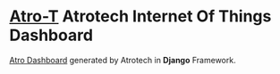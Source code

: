 
# [Atro-T](https://github.com/nimadorostkar/Atro-T) Atrotech Internet Of Things Dashboard

[Atro Dashboard](https://github.com/nimadorostkar/django_dashboard) generated by Atrotech in **Django** Framework.

